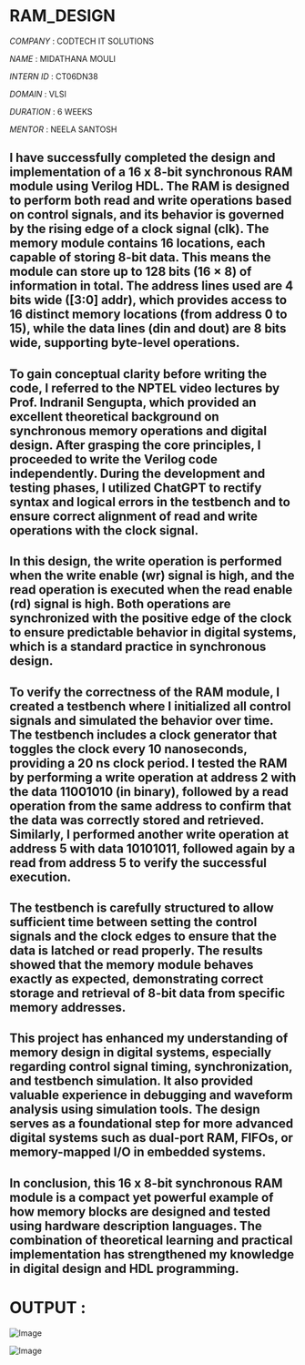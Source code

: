 # RAM_DESIGN
*COMPANY* : CODTECH IT SOLUTIONS

*NAME* : MIDATHANA MOULI

*INTERN ID* : CT06DN38

*DOMAIN* :  VLSI

*DURATION* : 6 WEEKS

*MENTOR* : NEELA SANTOSH

## I have successfully completed the design and implementation of a 16 x 8-bit synchronous RAM module using Verilog HDL. The RAM is designed to perform both read and write operations based on control signals, and its behavior is governed by the rising edge of a clock signal (clk). The memory module contains 16 locations, each capable of storing 8-bit data. This means the module can store up to 128 bits (16 × 8) of information in total. The address lines used are 4 bits wide ([3:0] addr), which provides access to 16 distinct memory locations (from address 0 to 15), while the data lines (din and dout) are 8 bits wide, supporting byte-level operations.

## To gain conceptual clarity before writing the code, I referred to the NPTEL video lectures by Prof. Indranil Sengupta, which provided an excellent theoretical background on synchronous memory operations and digital design. After grasping the core principles, I proceeded to write the Verilog code independently. During the development and testing phases, I utilized ChatGPT to rectify syntax and logical errors in the testbench and to ensure correct alignment of read and write operations with the clock signal.

## In this design, the write operation is performed when the write enable (wr) signal is high, and the read operation is executed when the read enable (rd) signal is high. Both operations are synchronized with the positive edge of the clock to ensure predictable behavior in digital systems, which is a standard practice in synchronous design.

## To verify the correctness of the RAM module, I created a testbench where I initialized all control signals and simulated the behavior over time. The testbench includes a clock generator that toggles the clock every 10 nanoseconds, providing a 20 ns clock period. I tested the RAM by performing a write operation at address 2 with the data 11001010 (in binary), followed by a read operation from the same address to confirm that the data was correctly stored and retrieved. Similarly, I performed another write operation at address 5 with data 10101011, followed again by a read from address 5 to verify the successful execution.

## The testbench is carefully structured to allow sufficient time between setting the control signals and the clock edges to ensure that the data is latched or read properly. The results showed that the memory module behaves exactly as expected, demonstrating correct storage and retrieval of 8-bit data from specific memory addresses.

## This project has enhanced my understanding of memory design in digital systems, especially regarding control signal timing, synchronization, and testbench simulation. It also provided valuable experience in debugging and waveform analysis using simulation tools. The design serves as a foundational step for more advanced digital systems such as dual-port RAM, FIFOs, or memory-mapped I/O in embedded systems.

## In conclusion, this 16 x 8-bit synchronous RAM module is a compact yet powerful example of how memory blocks are designed and tested using hardware description languages. The combination of theoretical learning and practical implementation has strengthened my knowledge in digital design and HDL programming. 


# OUTPUT :

![Image](https://github.com/user-attachments/assets/77bced40-0ab8-4dc8-bc4c-cd4941995eab)


![Image](https://github.com/user-attachments/assets/a19ca47b-c85d-4a69-8d2f-183f795bc3aa)


